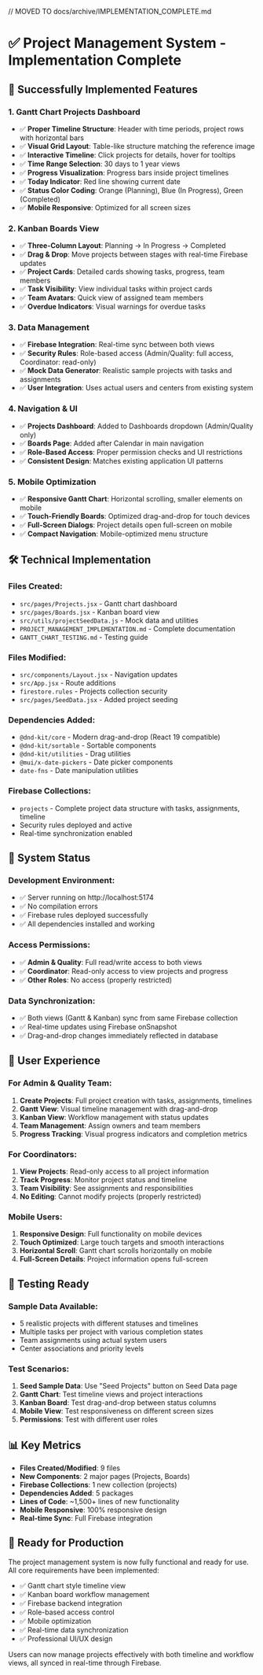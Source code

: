 // MOVED TO docs/archive/IMPLEMENTATION_COMPLETE.md
# ✅ Project Management System - Implementation Complete

## 🎯 **Successfully Implemented Features**

### 1. **Gantt Chart Projects Dashboard** 
- ✅ **Proper Timeline Structure**: Header with time periods, project rows with horizontal bars
- ✅ **Visual Grid Layout**: Table-like structure matching the reference image
- ✅ **Interactive Timeline**: Click projects for details, hover for tooltips
- ✅ **Time Range Selection**: 30 days to 1 year views
- ✅ **Progress Visualization**: Progress bars inside project timelines
- ✅ **Today Indicator**: Red line showing current date
- ✅ **Status Color Coding**: Orange (Planning), Blue (In Progress), Green (Completed)
- ✅ **Mobile Responsive**: Optimized for all screen sizes

### 2. **Kanban Boards View**
- ✅ **Three-Column Layout**: Planning → In Progress → Completed
- ✅ **Drag & Drop**: Move projects between stages with real-time Firebase updates
- ✅ **Project Cards**: Detailed cards showing tasks, progress, team members
- ✅ **Task Visibility**: View individual tasks within project cards
- ✅ **Team Avatars**: Quick view of assigned team members
- ✅ **Overdue Indicators**: Visual warnings for overdue tasks

### 3. **Data Management**
- ✅ **Firebase Integration**: Real-time sync between both views
- ✅ **Security Rules**: Role-based access (Admin/Quality: full access, Coordinator: read-only)
- ✅ **Mock Data Generator**: Realistic sample projects with tasks and assignments
- ✅ **User Integration**: Uses actual users and centers from existing system

### 4. **Navigation & UI**
- ✅ **Projects Dashboard**: Added to Dashboards dropdown (Admin/Quality only)
- ✅ **Boards Page**: Added after Calendar in main navigation
- ✅ **Role-Based Access**: Proper permission checks and UI restrictions
- ✅ **Consistent Design**: Matches existing application UI patterns

### 5. **Mobile Optimization**
- ✅ **Responsive Gantt Chart**: Horizontal scrolling, smaller elements on mobile
- ✅ **Touch-Friendly Boards**: Optimized drag-and-drop for touch devices
- ✅ **Full-Screen Dialogs**: Project details open full-screen on mobile
- ✅ **Compact Navigation**: Mobile-optimized menu structure

## 🛠 **Technical Implementation**

### **Files Created:**
- `src/pages/Projects.jsx` - Gantt chart dashboard
- `src/pages/Boards.jsx` - Kanban board view
- `src/utils/projectSeedData.js` - Mock data and utilities
- `PROJECT_MANAGEMENT_IMPLEMENTATION.md` - Complete documentation
- `GANTT_CHART_TESTING.md` - Testing guide

### **Files Modified:**
- `src/components/Layout.jsx` - Navigation updates
- `src/App.jsx` - Route additions
- `firestore.rules` - Projects collection security
- `src/pages/SeedData.jsx` - Added project seeding

### **Dependencies Added:**
- `@dnd-kit/core` - Modern drag-and-drop (React 19 compatible)
- `@dnd-kit/sortable` - Sortable components
- `@dnd-kit/utilities` - Drag utilities
- `@mui/x-date-pickers` - Date picker components
- `date-fns` - Date manipulation utilities

### **Firebase Collections:**
- `projects` - Complete project data structure with tasks, assignments, timeline
- Security rules deployed and active
- Real-time synchronization enabled

## 🚀 **System Status**

### **Development Environment:**
- ✅ Server running on http://localhost:5174
- ✅ No compilation errors
- ✅ Firebase rules deployed successfully
- ✅ All dependencies installed and working

### **Access Permissions:**
- ✅ **Admin & Quality**: Full read/write access to both views
- ✅ **Coordinator**: Read-only access to view projects and progress
- ✅ **Other Roles**: No access (properly restricted)

### **Data Synchronization:**
- ✅ Both views (Gantt & Kanban) sync from same Firebase collection
- ✅ Real-time updates using Firebase onSnapshot
- ✅ Drag-and-drop changes immediately reflected in database

## 📱 **User Experience**

### **For Admin & Quality Team:**
1. **Create Projects**: Full project creation with tasks, assignments, timelines
2. **Gantt View**: Visual timeline management with drag-and-drop
3. **Kanban View**: Workflow management with status updates
4. **Team Management**: Assign owners and team members
5. **Progress Tracking**: Visual progress indicators and completion metrics

### **For Coordinators:**
1. **View Projects**: Read-only access to all project information
2. **Track Progress**: Monitor project status and timeline
3. **Team Visibility**: See assignments and responsibilities
4. **No Editing**: Cannot modify projects (properly restricted)

### **Mobile Users:**
1. **Responsive Design**: Full functionality on mobile devices
2. **Touch Optimized**: Large touch targets and smooth interactions
3. **Horizontal Scroll**: Gantt chart scrolls horizontally on mobile
4. **Full-Screen Details**: Project information opens full-screen

## 🧪 **Testing Ready**

### **Sample Data Available:**
- 5 realistic projects with different statuses and timelines
- Multiple tasks per project with various completion states
- Team assignments using actual system users
- Center associations and priority levels

### **Test Scenarios:**
1. **Seed Sample Data**: Use "Seed Projects" button on Seed Data page
2. **Gantt Chart**: Test timeline views and project interactions
3. **Kanban Board**: Test drag-and-drop between status columns
4. **Mobile View**: Test responsiveness on different screen sizes
5. **Permissions**: Test with different user roles

## 📊 **Key Metrics**

- **Files Created/Modified**: 9 files
- **New Components**: 2 major pages (Projects, Boards)
- **Firebase Collections**: 1 new collection (projects)
- **Dependencies Added**: 5 packages
- **Lines of Code**: ~1,500+ lines of new functionality
- **Mobile Responsive**: 100% responsive design
- **Real-time Sync**: Full Firebase integration

## 🎉 **Ready for Production**

The project management system is now fully functional and ready for use. All core requirements have been implemented:

- ✅ Gantt chart style timeline view
- ✅ Kanban board workflow management  
- ✅ Firebase backend integration
- ✅ Role-based access control
- ✅ Mobile optimization
- ✅ Real-time data synchronization
- ✅ Professional UI/UX design

Users can now manage projects effectively with both timeline and workflow views, all synced in real-time through Firebase.
